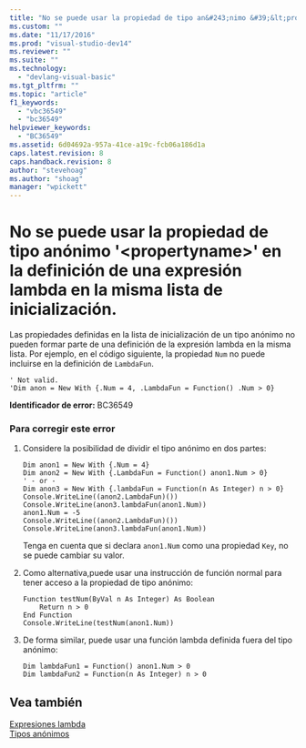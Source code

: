 ```yaml
---
title: "No se puede usar la propiedad de tipo an&#243;nimo &#39;&lt;propertyname&gt;&#39; en la definici&#243;n de una expresi&#243;n lambda en la misma lista de inicializaci&#243;n. | Microsoft Docs"
ms.custom: ""
ms.date: "11/17/2016"
ms.prod: "visual-studio-dev14"
ms.reviewer: ""
ms.suite: ""
ms.technology: 
  - "devlang-visual-basic"
ms.tgt_pltfrm: ""
ms.topic: "article"
f1_keywords: 
  - "vbc36549"
  - "bc36549"
helpviewer_keywords: 
  - "BC36549"
ms.assetid: 6d04692a-957a-41ce-a19c-fcb06a186d1a
caps.latest.revision: 8
caps.handback.revision: 8
author: "stevehoag"
ms.author: "shoag"
manager: "wpickett"
---
```

# No se puede usar la propiedad de tipo an&#243;nimo &#39;&lt;propertyname&gt;&#39; en la definici&#243;n de una expresi&#243;n lambda en la misma lista de inicializaci&#243;n.
Las propiedades definidas en la lista de inicialización de un tipo anónimo no pueden formar parte de una definición de la expresión lambda en la misma lista. Por ejemplo, en el código siguiente, la propiedad `Num` no puede incluirse en la definición de `LambdaFun`.  
  
```vb#  
' Not valid.  
'Dim anon = New With {.Num = 4, .LambdaFun = Function() .Num > 0}  
```  
  
 **Identificador de error:** BC36549  
  
### Para corregir este error  
  
1.  Considere la posibilidad de dividir el tipo anónimo en dos partes:  
  
    ```vb#  
    Dim anon1 = New With {.Num = 4}  
    Dim anon2 = New With {.LambdaFun = Function() anon1.Num > 0}  
    ' - or -  
    Dim anon3 = New With {.lambdaFun = Function(n As Integer) n > 0}  
    Console.WriteLine((anon2.LambdaFun)())  
    Console.WriteLine(anon3.lambdaFun(anon1.Num))  
    anon1.Num = -5  
    Console.WriteLine((anon2.LambdaFun)())  
    Console.WriteLine(anon3.lambdaFun(anon1.Num))  
    ```  
  
     Tenga en cuenta que si declara `anon1.Num` como una propiedad `Key`, no se puede cambiar su valor.  
  
2.  Como alternativa,puede usar una instrucción de función normal para tener acceso a la propiedad de tipo anónimo:  
  
    ```vb#  
    Function testNum(ByVal n As Integer) As Boolean  
        Return n > 0  
    End Function  
    Console.WriteLine(testNum(anon1.Num))  
    ```  
  
3.  De forma similar, puede usar una función lambda definida fuera del tipo anónimo:  
  
    ```vb#  
    Dim lambdaFun1 = Function() anon1.Num > 0  
    Dim lambdaFun2 = Function(n As Integer) n > 0  
    ```  
  
## Vea también  
 [Expresiones lambda](../../visual-basic/programming-guide/language-features/procedures/lambda-expressions.md)   
 [Tipos anónimos](../../visual-basic/programming-guide/language-features/objects-and-classes/anonymous-types.md)